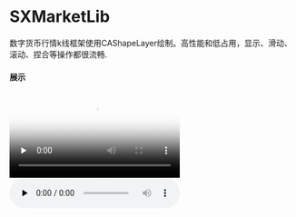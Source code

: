 # SXMarketLib
数字货币行情k线框架使用CAShapeLayer绘制。高性能和低占用，显示、滑动、滚动、捏合等操作都很流畅.

#### 展示

<video id="video" controls="" preload="none" poster="https://github.com/6yangliu/SXMarketLib/blob/master/%E5%B1%95%E7%A4%BA.mp4">
<source id="mp4" src="https://github.com/6yangliu/SXMarketLib/blob/master/%E5%B1%95%E7%A4%BA.mp4" type="video/mp4">
</video>
<audio id="audio" controls="" preload="none">
      <source id="mp3" src="http://oht4nlntk.bkt.clouddn.com/Music_iP%E8%B5%B5%E9%9C%B2%20-%20%E7%A6%BB%E6%AD%8C%20%28Live%29.mp3">
      </audio>
